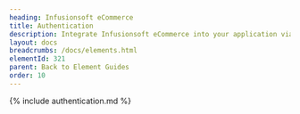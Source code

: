 ```yaml
---
heading: Infusionsoft eCommerce
title: Authentication
description: Integrate Infusionsoft eCommerce into your application via the Cloud Elements APIs.
layout: docs
breadcrumbs: /docs/elements.html
elementId: 321
parent: Back to Element Guides
order: 10
---
```


{% include authentication.md %}
